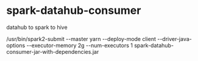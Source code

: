 # spark-datahub-consumer
datahub to spark to hive

/usr/bin/spark2-submit --master yarn --deploy-mode client --driver-java-options --executor-memory 2g --num-executors 1 spark-datahub-consumer-jar-with-dependencies.jar
